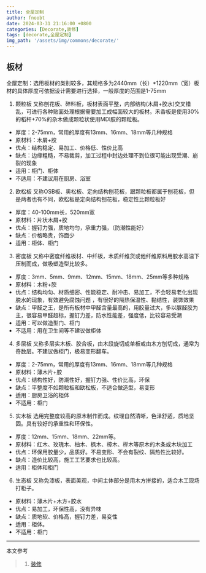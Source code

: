 ```yaml
---
title: 全屋定制
author: fnoobt
date: 2024-03-31 21:16:00 +0800
categories: [Decorate,装修]
tags: [decorate,全屋定制]
img_path: '/assets/img/commons/decorate/'
---
```


## 板材
全屋定制：选用板材的类别较多，其规格多为2440mm（长）*1220mm（宽）板材的具体厚度可依据设计需要进行选择，一般厚度的范围是1-75mm

1. 颗粒板
又称刨花板、碎料板，板材表面平整，内部结构(木屑+胶水)交叉错乱，可进行各种贴面处理根据需要加工成幅面较大的板材。禾香板是使用30%的稻杆+70%的杂木做成颗粒状使用MDI胶的颗粒板。
- 厚度：2-75mm，常用的厚度有13mm、16mm、18mm等几种规格
- 原材料：木屑+胶
- 优点：结构稳定、易加工、价格低、性价比高
- 缺点：边缘粗糙，不易裁剪，加工过程中封边处理不到位很可能出现受潮、崩裂的现象
- 适用：柜门、柜体
- 不适用：不建议用在厨房、浴室

2. 欧松板
又称OSB板、奥松板、定向结构刨花板，跟颗粒板都属于刨花板，但是两者也有不同，欧松板是定向结构刨花板，稳定性比颗粒板好
- 厚度：40-100mm长，520mm宽
- 原材料：片状木屑+胶
- 优点：握钉力强，质地均匀，承重力强，（防潮性能好）
- 缺点：价格略贵，饰面少
- 适用：柜体、柜门

3. 密度板
又称中密度纤维板材、中纤板，木质纤维货或他纤维原料用胶水高温下压制而成，做吸塑造型比较多。
- 厚度：3mm、5mm、9mm、12mm、15mm、18mm、25mm等多种规格
- 原材料：木粉+胶
- 优点：结构均匀、材质细密、性能稳定、耐冲击、易加工，不会轻易老化出现脱水的现象，有效避免腐蚀问题
，有很好的隔热保温性、黏结性，装饰效果
- 缺点：甲醛之王，是所有板材中甲醛含量最高的，用胶量过大，多以脲醛胶为主，很容易甲醛超标，握钉力差，防水性能差，强度低，比较容易受潮
- 适用：可以做造型门、柜门
- 不适用：用在卫生间等不建议做柜体

4. 多层板
又称多层实木板、胶合板，由木段旋切成单板或由木方刨切成，通常为奇数层。不建议做柜门，极易变形翻车。
- 厚度：2-75mm，常用的厚度有13mm、16mm、18mm等几种规格
- 原材料：薄木片+胶
- 优点：结构性好，防潮性好，握钉力强、性价比高，环保
- 缺点：平整度不如颗粒板和欧松板，不适合做造型，易变形
- 适用：厨房卫浴的柜体
- 不适用：柜门

5. 实木板
选用完整度较高的原木制作而成。纹理自然清晰，色泽舒适，质地坚固。具有较好的承重性和环保性。
- 厚度：12mm、15mm、18mm、22mm等。
- 原材料：红木、玫瑰木、柚木、枫木、樟木、榉木等原木的木条或木块加工
- 优点：环保用胶量少，品质好。不易变形、不会有裂纹、隔热性比较好。
- 缺点：造价比较高，施工工艺要求也比较高。
- 适用：柜体和柜门

6. 生态板
又称免漆板，表面美观，中间主体部分是用木方拼接的，适合木工现场打柜子。
- 原材料：薄木片+木方+胶水
- 优点：易加工，环保性高，没有异味
- 缺点：质地软、价格高，握钉力差，易变性
- 适用：柜体。
- 不适用：柜门

****

本文参考

> 1. [装修](https://fnoobt.github.io/posts/decorate-start/)